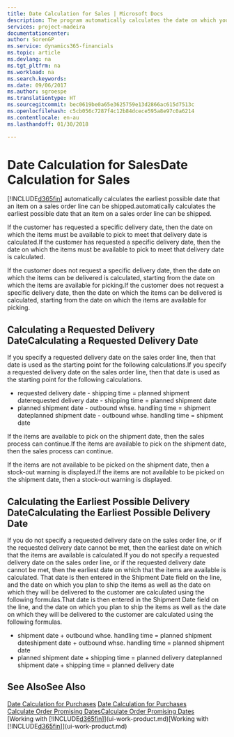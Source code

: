 ```yaml
---
title: Date Calculation for Sales | Microsoft Docs
description: The program automatically calculates the date on which you must order an item to have it in inventory on a certain date. This is the date on which you can expect items ordered on a particular date to be available for picking.
services: project-madeira
documentationcenter: 
author: SorenGP
ms.service: dynamics365-financials
ms.topic: article
ms.devlang: na
ms.tgt_pltfrm: na
ms.workload: na
ms.search.keywords: 
ms.date: 09/06/2017
ms.author: sgroespe
ms.translationtype: HT
ms.sourcegitcommit: bec0619be0a65e3625759e13d2866ac615d7513c
ms.openlocfilehash: c5cb056c7287f4c12b84dcece595a8e97c0a6214
ms.contentlocale: en-au
ms.lasthandoff: 01/30/2018

---
```

# <a name="date-calculation-for-sales"></a><span data-ttu-id="ac45e-104">Date Calculation for Sales</span><span class="sxs-lookup"><span data-stu-id="ac45e-104">Date Calculation for Sales</span></span>
[!INCLUDE[d365fin](includes/d365fin_md.md)] <span data-ttu-id="ac45e-105"> automatically calculates the earliest possible date that an item on a sales order line can be shipped.</span><span class="sxs-lookup"><span data-stu-id="ac45e-105">automatically calculates the earliest possible date that an item on a sales order line can be shipped.</span></span>

<span data-ttu-id="ac45e-106">If the customer has requested a specific delivery date, then the date on which the items must be available to pick to meet that delivery date is calculated.</span><span class="sxs-lookup"><span data-stu-id="ac45e-106">If the customer has requested a specific delivery date, then the date on which the items must be available to pick to meet that delivery date is calculated.</span></span>

<span data-ttu-id="ac45e-107">If the customer does not request a specific delivery date, then the date on which the items can be delivered is calculated, starting from the date on which the items are available for picking.</span><span class="sxs-lookup"><span data-stu-id="ac45e-107">If the customer does not request a specific delivery date, then the date on which the items can be delivered is calculated, starting from the date on which the items are available for picking.</span></span>

## <a name="calculating-a-requested-delivery-date"></a><span data-ttu-id="ac45e-108">Calculating a Requested Delivery Date</span><span class="sxs-lookup"><span data-stu-id="ac45e-108">Calculating a Requested Delivery Date</span></span>
<span data-ttu-id="ac45e-109">If you specify a requested delivery date on the sales order line, then that date is used as the starting point for the following calculations.</span><span class="sxs-lookup"><span data-stu-id="ac45e-109">If you specify a requested delivery date on the sales order line, then that date is used as the starting point for the following calculations.</span></span>

- <span data-ttu-id="ac45e-110">requested delivery date - shipping time = planned shipment date</span><span class="sxs-lookup"><span data-stu-id="ac45e-110">requested delivery date - shipping time = planned shipment date</span></span>
- <span data-ttu-id="ac45e-111">planned shipment date - outbound whse. handling time = shipment date</span><span class="sxs-lookup"><span data-stu-id="ac45e-111">planned shipment date - outbound whse. handling time = shipment date</span></span>

<span data-ttu-id="ac45e-112">If the items are available to pick on the shipment date, then the sales process can continue.</span><span class="sxs-lookup"><span data-stu-id="ac45e-112">If the items are available to pick on the shipment date, then the sales process can continue.</span></span>

<span data-ttu-id="ac45e-113">If the items are not available to be picked on the shipment date, then a stock-out warning is displayed.</span><span class="sxs-lookup"><span data-stu-id="ac45e-113">If the items are not available to be picked on the shipment date, then a stock-out warning is displayed.</span></span>

## <a name="calculating-the-earliest-possible-delivery-date"></a><span data-ttu-id="ac45e-114">Calculating the Earliest Possible Delivery Date</span><span class="sxs-lookup"><span data-stu-id="ac45e-114">Calculating the Earliest Possible Delivery Date</span></span>
<span data-ttu-id="ac45e-115">If you do not specify a requested delivery date on the sales order line, or if the requested delivery date cannot be met, then the earliest date on which that the items are available is calculated.</span><span class="sxs-lookup"><span data-stu-id="ac45e-115">If you do not specify a requested delivery date on the sales order line, or if the requested delivery date cannot be met, then the earliest date on which that the items are available is calculated.</span></span> <span data-ttu-id="ac45e-116">That date is then entered in the Shipment Date field on the line, and the date on which you plan to ship the items as well as the date on which they will be delivered to the customer are calculated using the following formulas.</span><span class="sxs-lookup"><span data-stu-id="ac45e-116">That date is then entered in the Shipment Date field on the line, and the date on which you plan to ship the items as well as the date on which they will be delivered to the customer are calculated using the following formulas.</span></span>

- <span data-ttu-id="ac45e-117">shipment date + outbound whse. handling time = planned shipment date</span><span class="sxs-lookup"><span data-stu-id="ac45e-117">shipment date + outbound whse. handling time = planned shipment date</span></span>
- <span data-ttu-id="ac45e-118">planned shipment date + shipping time = planned delivery date</span><span class="sxs-lookup"><span data-stu-id="ac45e-118">planned shipment date + shipping time = planned delivery date</span></span>


## <a name="see-also"></a><span data-ttu-id="ac45e-119">See Also</span><span class="sxs-lookup"><span data-stu-id="ac45e-119">See Also</span></span>  
 <span data-ttu-id="ac45e-120">[Date Calculation for Purchases](purchasing-date-calculation-for-purchases.md) </span><span class="sxs-lookup"><span data-stu-id="ac45e-120">[Date Calculation for Purchases](purchasing-date-calculation-for-purchases.md) </span></span>  
 [<span data-ttu-id="ac45e-121">Calculate Order Promising Dates</span><span class="sxs-lookup"><span data-stu-id="ac45e-121">Calculate Order Promising Dates</span></span>](sales-how-to-calculate-order-promising-dates.md)  
 <span data-ttu-id="ac45e-122">[Working with [!INCLUDE[d365fin](includes/d365fin_md.md)]](ui-work-product.md)</span><span class="sxs-lookup"><span data-stu-id="ac45e-122">[Working with [!INCLUDE[d365fin](includes/d365fin_md.md)]](ui-work-product.md)</span></span>

